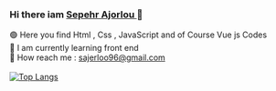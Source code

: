 ### Hi there iam <a href="https://www.linkedin.com/search/results/all/?keywords=sepehr%20ajorlou&origin=RICH_QUERY_TYPEAHEAD_HISTORY&position=0&searchId=3b8120f5-3772-43c3-8e1e-efb3abb7b26f&sid=STJ">Sepehr Ajorlou </a>👋

:green_circle: Here you find Html , Css , JavaScript and of Course Vue js Codes
<br>
:ledger:  I am currently learning front end 
<br>
:envelope_with_arrow: How reach me : sajerloo96@gmail.com 
<br>
<br>
[![Top Langs](https://github-readme-stats.vercel.app/api/top-langs/?username=sepehrajorlou)](https://github.com/anuraghazra/github-readme-stats)






